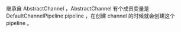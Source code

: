 继承自 AbstractChannel ，AbstractChannel 有个成员变量是 DefaultChannelPipeline pipeline ，在创建 channel 的时候就会创建这个 pipeline 。
